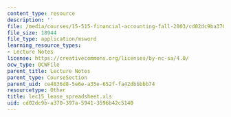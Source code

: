 ```yaml
---
content_type: resource
description: ''
file: /media/courses/15-515-financial-accounting-fall-2003/cd02dc9ba370397a59413596b42c5140_lec15_lease_spreadsheet.xls
file_size: 18944
file_type: application/msword
learning_resource_types:
- Lecture Notes
license: https://creativecommons.org/licenses/by-nc-sa/4.0/
ocw_type: OCWFile
parent_title: Lecture Notes
parent_type: CourseSection
parent_uid: ce4836d8-5e6e-a35e-652f-fa42dbbbbb74
resourcetype: Other
title: lec15_lease_spreadsheet.xls
uid: cd02dc9b-a370-397a-5941-3596b42c5140
---
```

